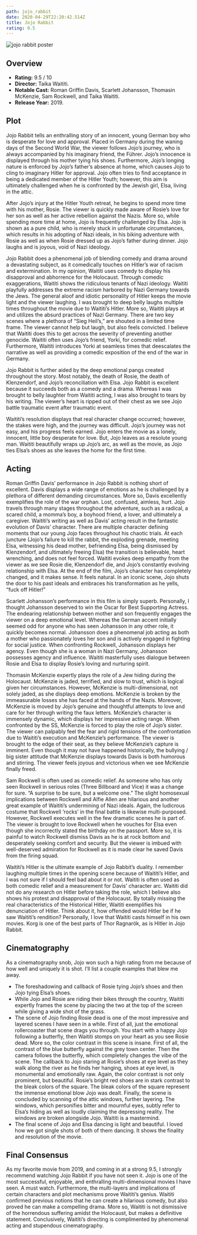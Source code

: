 ```yaml
---
path: jojo_rabbit
date: 2020-04-29T22:20:42.514Z
title: Jojo Rabbit
rating: 9.5
---
```

![jojo rabbit poster](https://m.media-amazon.com/images/M/MV5BZjU0Yzk2MzEtMjAzYy00MzY0LTg2YmItM2RkNzdkY2ZhN2JkXkEyXkFqcGdeQXVyNDg4NjY5OTQ@._V1_SY1000_SX667_AL_.jpg)

## Overview

* **Rating:** 9.5 / 10
* **Director:** Taika Waititi.
* **Notable Cast:** Roman Griffin Davis, Scarlett Johansson, Thomasin McKenzie, Sam Rockwell, and Taika Waititi.
* **Release Year:** 2019.

## Plot

Jojo Rabbit tells an enthralling story of an innocent, young German boy who is desperate for love and approval. Placed in Germany during the waning days of the Second World War, the viewer follows Jojo’s journey, who is always accompanied by his imaginary friend, the Führer. Jojo’s innocence is displayed through his mother tying his shoes. Furthermore, Jojo’s longing nature is enforced by Jojo’s father’s absence at home, which causes Jojo to cling to imaginary Hitler for approval. Jojo often tries to find acceptance in being a dedicated member of the Hitler Youth; however, this aim is ultimately challenged when he is confronted by the Jewish girl, Elsa, living in the attic.

After Jojo’s injury at the Hitler Youth retreat, he begins to spend more time with his mother, Rosie. The viewer is quickly made aware of Rosie’s love for her son as well as her active rebellion against the Nazis. More so, while spending more time at home, Jojo is frequently challenged by Elsa. Jojo is shown as a pure child, who is merely stuck in unfortunate circumstances, which results in his adopting of Nazi ideals, in his biking adventure with Rosie as well as when Rosie dressed up as Jojo’s father during dinner. Jojo laughs and is joyous, void of Nazi ideology.

Jojo Rabbit does a phenomenal job of blending comedy and drama around a devastating subject, as it comedically touches on Hitler’s war of racism and extermination. In my opinion, Waititi uses comedy to display his disapproval and abhorrence for the Holocaust. Through comedic exaggerations, Waititi shows the ridiculous tenants of Nazi ideology. Waititi playfully addresses the extreme racism harbored by Nazi Germany towards the Jews. The general aloof and idiotic personality of Hitler keeps the movie light and the viewer laughing. I was brought to deep belly laughs multiple times throughout the movie due to Waititi’s Hitler. More so, Waititi plays at and utilizes the absurd practices of Nazi Germany. There are two key scenes where a plethora of “Sieg Heil’s,” are shouted in a limited time frame. The viewer cannot help but laugh, but also feels convicted. I believe that Waititi does this to get across the severity of preventing another genocide. Waititi often uses Jojo’s friend, Yorki, for comedic relief. Furthermore, Waititi introduces Yorki at seamless times that deescalates the narrative as well as providing a comedic exposition of the end of the war in Germany.

Jojo Rabbit is further aided by the deep emotional pangs created throughout the story. Most notably, the death of Rosie, the death of Klenzendorf, and Jojo’s reconciliation with Elsa. Jojo Rabbit is excellent because it succeeds both as a comedy and a drama. Whereas I was brought to belly laughter from Waititi acting, I was also brought to tears by his writing. The viewer’s heart is ripped out of their chest as we see Jojo battle traumatic event after traumatic event.

Waititi’s resolution displays that real character change occurred; however, the stakes were high, and the journey was difficult. Jojo’s journey was not easy, and his progress feels earned. Jojo enters the movie as a lonely, innocent, little boy desperate for love. But, Jojo leaves as a resolute young man. Waititi beautifully wraps up Jojo’s arc, as well as the movie, as Jojo ties Elsa’s shoes as she leaves the home for the first time.

## Acting

Roman Griffin Davis’ performance in Jojo Rabbit is nothing short of excellent. Davis displays a wide range of emotions as he is challenged by a plethora of different demanding circumstances. More so, Davis excellently exemplifies the role of the war orphan. Lost, confused, aimless, hurt. Jojo travels through many stages throughout the adventure, such as a radical, a scared child, a momma’s boy, a boyhood friend, a lover, and ultimately a caregiver. Waititi’s writing as well as Davis’ acting result in the fantastic evolution of Davis’ character. There are multiple character defining moments that our young Jojo faces throughout his chaotic trials. At each juncture (Jojo’s failure to kill the rabbit, the exploding grenade, meeting Elsa, witnessing his dead mother, befriending Elsa, being dismissed by Klenzendorf, and ultimately freeing Elsa) the transition is believable, heart wrenching, and does not feel forced. Waititi evokes deep empathy from the viewer as we see Rosie die, Klenzendorf die, and Jojo’s constantly evolving relationship with Elsa. At the end of the film, Jojo’s character has completely changed, and it makes sense. It feels natural. In an iconic scene, Jojo shuts the door to his past ideals and embraces his transformation as he yells, “fuck off Hitler!”

Scarlett Johansson’s performance in this film is simply superb. Personally, I thought Johansson deserved to win the Oscar for Best Supporting Actress. The endearing relationship between mother and son frequently engages the viewer on a deep emotional level. Whereas the German accent initially seemed odd for anyone who has seen Johansson in any other role, it quickly becomes normal. Johansson does a phenomenal job acting as both a mother who passionately loves her son and is actively engaged in fighting for social justice. When confronting Rockwell, Johansson displays her agency. Even though she is a woman in Nazi Germany, Johansson possesses agency and influence. Waititi masterfully uses dialogue between Rosie and Elsa to display Rosie’s loving and nurturing spirit.

Thomasin McKenzie expertly plays the role of a Jew hiding during the Holocaust. McKenzie is jaded, terrified, and slow to trust, which is logical given her circumstances. However, McKenzie is multi-dimensional, not solely jaded, as she displays deep emotions. McKenzie is broken by the immeasurable losses she has faced at the hands of the Nazis. Moreover, McKenzie is moved by Jojo’s genuine and thoughtful attempts to love and care for her through writing the faux letters. McKenzie’s character is immensely dynamic, which displays her impressive acting range. When confronted by the SS, McKenzie is forced to play the role of Jojo’s sister. The viewer can palpably feel the fear and rigid tensions of the confrontation due to Waititi’s execution and McKenzie’s performance. The viewer is brought to the edge of their seat, as they believe McKenzie’s capture is imminent. Even though it may not have happened historically, the bullying / big sister attitude that McKenzie displays towards Davis is both humorous and stirring. The viewer feels joyous and victorious when we see McKenzie finally freed.

Sam Rockwell is often used as comedic relief. As someone who has only seen Rockwell in serious roles (Three Billboard and Vice) it was a change for sure. “A surprise to be sure, but a welcome one.” The slight homosexual implications between Rockwell and Alfie Allen are hilarious and another great example of Waititi’s undermining of Nazi ideals. Again, the ludicrous costume that Rockwell ‘rocks’ in the final battle is likewise multi-purposed. However, Rockwell executes well in the few dramatic scenes he is part of. The viewer is brought to love Rockwell when he vouches for Elsa even though she incorrectly stated the birthday on the passport. More so, it is painful to watch Rockwell dismiss Davis as he is at rock bottom and desperately seeking comfort and security. But the viewer is imbued with well-deserved admiration for Rockwell as it is made clear he saved Davis from the firing squad.

Waititi’s Hitler is the ultimate example of Jojo Rabbit’s duality. I remember laughing multiple times in the opening scene because of Waititi’s Hitler, and I was not sure if I should feel bad about it or not. Waititi is often used as both comedic relief and a measurement for Davis’ character arc. Waititi did not do any research on Hitler before taking the role, which I believe also shows his protest and disapproval of the Holocaust. By totally missing the real characteristics of the Historical Hitler, Waititi exemplifies his denunciation of Hitler. Think about it, how offended would Hitler be if he saw Waititi’s rendition? Personally, I love that Waititi casts himself in his own movies. Korg is one of the best parts of Thor Ragnarök, as is Hitler in Jojo Rabbit.

## Cinematography

As a cinematography snob, Jojo won such a high rating from me because of how well and uniquely it is shot. I’ll list a couple examples that blew me away.

* The foreshadowing and callback of Rosie tying Jojo’s shoes and then Jojo tying Elsa’s shoes.
* While Jojo and Rosie are riding their bikes through the country, Waititi expertly frames the scene by placing the two at the top of the screen while giving a wide shot of the grass.
* The scene of Jojo finding Rosie dead is one of the most impressive and layered scenes I have seen in a while. First of all, just the emotional rollercoaster that scene drags you through. You start with a happy Jojo following a butterfly, then Waititi stomps on your heart as you see Rosie dead. More so, the color contrast in this scene is insane. First of all, the contrast of the blue butterfly against the grey town center. Then the camera follows the butterfly, which completely changes the vibe of the scene. The callback to Jojo staring at Rosie’s shoes at eye level as they walk along the river as he finds her hanging, shoes at eye level, is monumental and emotionally raw. Again, the color contrast is not only prominent, but beautiful. Rosie’s bright red shoes are in stark contrast to the bleak colors of the square. The bleak colors of the square represent the immense emotional blow Jojo was dealt. Finally, the scene is concluded by scanning of the attic windows, further layering. The windows, which personifies bitter and mournful eyes, subtly refer to Elsa’s hiding as well as loudly claiming the depressing reality. The windows are broken alongside Jojo. Waititi is a mastermind.
* The final scene of Jojo and Elsa dancing is light and beautiful. I loved how we got single shots of both of them dancing. It shows the finality and resolution of the movie.

## Final Consensus

As my favorite movie from 2019, and coming in at a strong 9.5, I strongly recommend watching Jojo Rabbit if you have not seen it. Jojo is one of the most successful, enjoyable, and enthralling multi-dimensional movies I have seen. A must watch. Furthermore, the multi-layers and implications of certain characters and plot mechanisms prove Waititi’s genius. Waititi confirmed previous notions that he can create a hilarious comedy, but also proved he can make a compelling drama. More so, Waititi is not dismissive of the horrendous suffering amidst the Holocaust, but makes a definitive statement. Conclusively, Waititi’s directing is complimented by phenomenal acting and stupendous cinematography.
